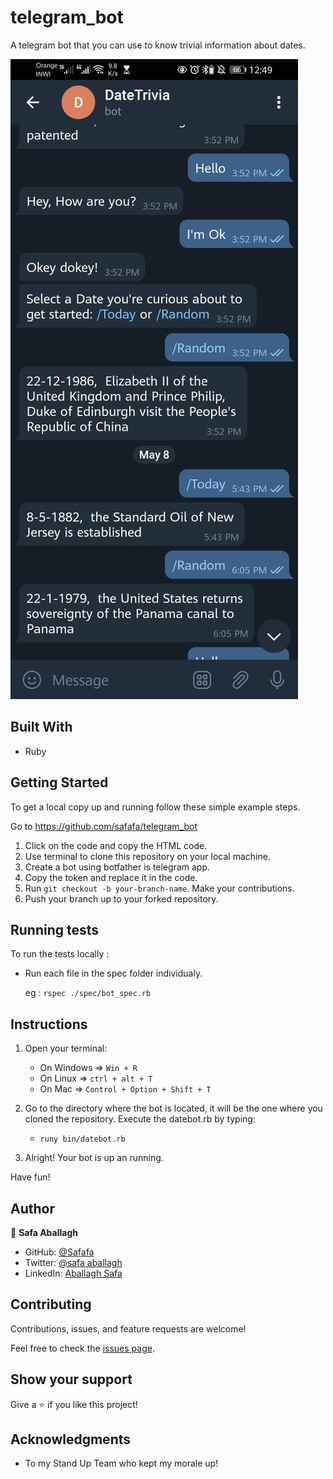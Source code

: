 # telegram_bot

A telegram bot that you can use to know trivial information about  dates. 


![screenshot](./img/screenshot.jpeg)

## Built With

- Ruby  

## Getting Started

To get a local copy up and running follow these simple example steps.

Go to https://github.com/safafa/telegram_bot

1. Click on the code and copy the HTML code.
2. Use terminal to clone this repository on your local machine.
3. Create a bot using botfather is telegram app.
4. Copy the token and replace it in the code.
3. Run <code>git checkout -b your-branch-name</code>. Make your contributions.
4. Push your branch up to your forked repository.

## Running tests

To run the tests locally :

- Run each file in the spec folder individualy.

   eg : `rspec ./spec/bot_spec.rb` 


## Instructions

1) Open your terminal:
    - On Windows => <code>Win + R</code>
    - On Linux => <code>ctrl + alt + T</code>
    - On Mac => <code>Control + Option + Shift + T</code>

2) Go to the directory where the bot is located, it will be the one where you cloned the repository. Execute the datebot.rb by typing:
    - <code>runy bin/datebot.rb</code>

3) Alright! Your bot is up an running.


Have fun!

## Author

👤 **Safa Aballagh**

- GitHub: [@Safafa](https://github.com/safafa)
- Twitter: [@safa aballagh](https://twitter.com/Aballagh_S)
- LinkedIn: [Aballagh Safa](https://www.linkedin.com/in/aballaghsafa/)

## Contributing

Contributions, issues, and feature requests are welcome!

Feel free to check the [issues page](https://github.com/safafa/telegram_bot/issues).

## Show your support

Give a ⭐️ if you like this project!

## Acknowledgments

- To my Stand Up Team who kept my morale up!
